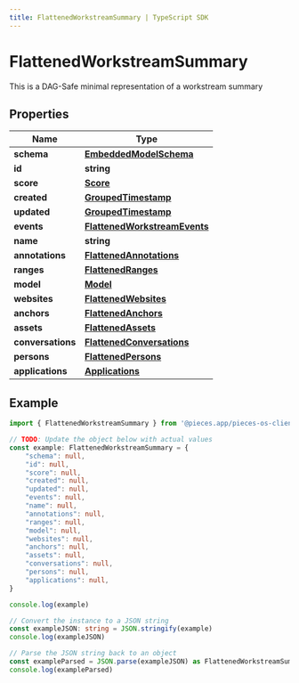 ```yaml
---
title: FlattenedWorkstreamSummary | TypeScript SDK
---
```



# FlattenedWorkstreamSummary

This is a DAG-Safe minimal representation of a workstream summary

## Properties

Name | Type
------------ | -------------
**schema** | [**EmbeddedModelSchema**](EmbeddedModelSchema)
**id** | **string**
**score** | [**Score**](Score)
**created** | [**GroupedTimestamp**](GroupedTimestamp)
**updated** | [**GroupedTimestamp**](GroupedTimestamp)
**events** | [**FlattenedWorkstreamEvents**](FlattenedWorkstreamEvents)
**name** | **string**
**annotations** | [**FlattenedAnnotations**](FlattenedAnnotations)
**ranges** | [**FlattenedRanges**](FlattenedRanges)
**model** | [**Model**](Model)
**websites** | [**FlattenedWebsites**](FlattenedWebsites)
**anchors** | [**FlattenedAnchors**](FlattenedAnchors)
**assets** | [**FlattenedAssets**](FlattenedAssets)
**conversations** | [**FlattenedConversations**](FlattenedConversations)
**persons** | [**FlattenedPersons**](FlattenedPersons)
**applications** | [**Applications**](Applications)

## Example

```typescript
import { FlattenedWorkstreamSummary } from '@pieces.app/pieces-os-client'

// TODO: Update the object below with actual values
const example: FlattenedWorkstreamSummary = {
    "schema": null,
    "id": null,
    "score": null,
    "created": null,
    "updated": null,
    "events": null,
    "name": null,
    "annotations": null,
    "ranges": null,
    "model": null,
    "websites": null,
    "anchors": null,
    "assets": null,
    "conversations": null,
    "persons": null,
    "applications": null,
}

console.log(example)

// Convert the instance to a JSON string
const exampleJSON: string = JSON.stringify(example)
console.log(exampleJSON)

// Parse the JSON string back to an object
const exampleParsed = JSON.parse(exampleJSON) as FlattenedWorkstreamSummary
console.log(exampleParsed)
```


